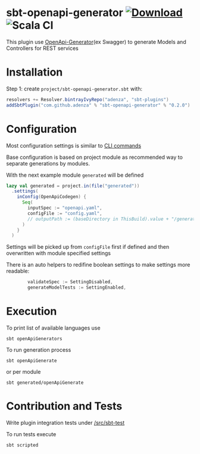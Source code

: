 # sbt-openapi-generator [ ![Download](https://api.bintray.com/packages/adenza/sbt-plugins/sbt-openapi-generator/images/download.svg) ](https://bintray.com/adenza/sbt-plugins/sbt-openapi-generator/_latestVersion) ![Scala CI](https://github.com/adenza/sbt-openapi-generator/workflows/Scala%20CI/badge.svg?branch=master)

This plugin use [OpenApi-Generator](https://github.com/OpenAPITools/openapi-generator)(ex Swagger)
to generate Models and Controllers for REST services

# Installation

Step 1: create `project/sbt-openapi-generator.sbt` with:

```sbt
resolvers += Resolver.bintrayIvyRepo("adenza", "sbt-plugins")
addSbtPlugin("com.github.adenza" % "sbt-openapi-generator" % "0.2.0")
```

# Configuration

Most configuration settings is similar to [CLI commands](https://github.com/OpenAPITools/openapi-generator#3---usage) 

Base configuration is based on project module as recommended way to separate generations by modules.

With the next example module `generated` will be defined 

```sbt
lazy val generated = project.in(file("generated"))
  .settings(
    inConfig(OpenApiCodegen) {
      Seq(
        inputSpec := "openapi.yaml",
        configFile := "config.yaml",
        // outputPath := (baseDirectory in ThisBuild).value + "/generated"
      )
    }
  )
```

Settings will be picked up from `configFile` first if defined and then overwritten with module specified settings

There is an auto helpers to redifine boolean settings to make settings more readable:
```sbt
        validateSpec := SettingDisabled,
        generateModelTests := SettingEnabled,
```

# Execution 

To print list of available languages use 
```shell script
sbt openApiGenerators
```

To run generation process
```shell script
sbt openApiGenerate
```
or per module
```shell script
sbt generated/openApiGenerate
```
# Contribution and Tests

Write plugin integration tests under [/src/sbt-test](src/sbt-test)

To run tests execute
```shell script
sbt scripted
```
